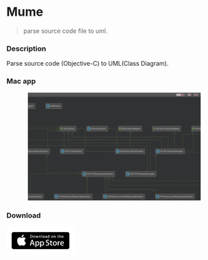 # Mume

> parse source code file to uml.


### Description

Parse source code (Objective-C) to UML(Class Diagram).


### Mac app


 <p align="center">
      <img src="https://raw.githubusercontent.com/AwayQu/idle/master/imgs/Mume1.0.0-1.png" alt="AFNetworking"  width="80%" height="80%">
 </p>

### Download


<a href="https://itunes.apple.com/cn/app/id1453316488">
  <p align="left">
      <img src="https://raw.githubusercontent.com/AwayQu/idle/master/imgs/app-store.png" alt="app store"  width="159" height="64">
  </p>
</a>

